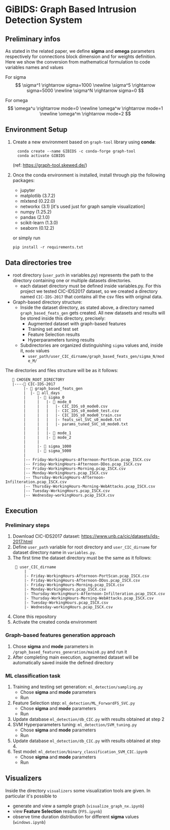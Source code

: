 # GiBIDS: Graph Based Intrusion Detection System

## Preliminary infos
As stated in the related paper, we define **sigma** and **omega** parameters respectively for connections block dimension and for weights definition. Here we show the conversion from mathematical formulation to code variables names and values

For sigma
$$
\sigma^1 \rightarrow sigma=1000
\newline
\sigma^5 \rightarrow sigma=5000
\newline
\sigma^N \rightarrow sigma=0
$$

For omega
$$
\omega^u \rightarrow mode=0
\newline
\omega^w \rightarrow mode=1
\newline
\omega^m \rightarrow mode=2
$$


## Environment Setup
1) Create a new environment based on ``graph-tool`` library using **conda**: 
      ``` 
        conda create --name GIBIDS -c conda-forge graph-tool 
        conda activate GIBIDS
      ```
   (ref: https://graph-tool.skewed.de/)
2) Once the conda environment is installed, install through pip the following packages:
   - jupyter
   - matplotlib (3.7.2)
   - mlxtend (0.22.0)
   - networkx (3.1) [it's used just for graph sample visualization]
   - numpy (1.25.2)
   - pandas (2.1.0)
   - scikit-learn (1.3.0)
   - seaborn (0.12.2)
   
    or simply run 
    ```
    pip install -r requirements.txt
    ```
   
## Data directories tree

- root directory (`user_path` in variables.py) represents the path to the directory containing one or multiple datasets directories.
  - each dataset directory must be defined inside variables.py. For this project we tested CIC-IDS2017 dataset, so we 
    created a directory named `CIC-IDS-2017` that contains all the csv files with original data.
- Graph-based directory structure:
  - Inside the dataset directory, as stated above, a directory named `graph_based_feats_gen` gets created. 
    All new datasets and results will be stored inside this directory, precisely:
    - Augmented dataset with graph-based features
    - Training set and test set
    - Feature Selection results
    - Hyperparameters tuning results
  - Subdirectories are organized distinguishing `sigma` values and, inside it, `mode` values
    - `user_path/user_CIC_dirname/graph_based_feats_gen/sigma_N/mode_M/`

The directories and files structure will be as it follows:
```
   📁 CHOSEN_ROOT_DIRECTORY
   |----📁 CIC-IDS-2017
        |- 📁 graph_based_feats_gen
        |  |- 📁 all_days
        |     |- 📁 sigma_0
        |     |   |- 📁 mode_0
        |     |   |   |- CIC_IDS_s0_mode0.csv
        |     |   |   |- CIC_IDS_s0_mode0_test.csv
        |     |   |   |- CIC_IDS_s0_mode0_train.csv
        |     |   |   |- feats_sel_SVC_s0_mode0.txt
        |     |   |   |- params_tuned_SVC_s0_mode0.txt
        |     |   |
        |     |   |- 📁 mode_1
        |     |   |- 📁 mode_2
        |     |
        |     |- 📁 sigma_1000
        |     |- 📁 sigma_5000
        |        
        |-- Friday-WorkingHours-Afternoon-PortScan.pcap_ISCX.csv
        |-- Friday-WorkingHours-Afternoon-DDos.pcap_ISCX.csv
        |-- Friday-WorkingHours-Morning.pcap_ISCX.csv
        |-- Monday-WorkingHours.pcap_ISCX.csv
        |-- Thursday-WorkingHours-Afternoon-Infilteration.pcap_ISCX.csv
        |-- Thursday-WorkingHours-Morning-WebAttacks.pcap_ISCX.csv
        |-- Tuesday-WorkingHours.pcap_ISCX.csv
        |-- Wednesday-workingHours.pcap_ISCX.csv
```

## Execution
### Preliminary steps
   1) Download CIC-IDS2017 dataset: https://www.unb.ca/cic/datasets/ids-2017.html
   2) Define `user_path` variable for root directory and `user_CIC_dirname` for dataset directory name in `variables.py`.
   3) The first time the dataset directory must be the same as it follows:
       ```
        📁 user_CIC_dirname
            |
            |- Friday-WorkingHours-Afternoon-PortScan.pcap_ISCX.csv
            |- Friday-WorkingHours-Afternoon-DDos.pcap_ISCX.csv
            |- Friday-WorkingHours-Morning.pcap_ISCX.csv
            |- Monday-WorkingHours.pcap_ISCX.csv
            |- Thursday-WorkingHours-Afternoon-Infilteration.pcap_ISCX.csv
            |- Thursday-WorkingHours-Morning-WebAttacks.pcap_ISCX.csv
            |- Tuesday-WorkingHours.pcap_ISCX.csv
            |- Wednesday-workingHours.pcap_ISCX.csv
       ```
   4) Clone this repository
   5) Activate the created conda environment

### Graph-based features generation approach
   1) Chose **sigma** and **mode** parameters in `/graph_based_features_generation/main0.py` and run it
   2) After completing main execution, augmented dataset will be automatically saved inside the defined directory

### ML classification task
   1) Training and testing set generation: `ml_detection/sampling.py`
      - Chose **sigma** and **mode** parameters
      - Run
   2) Feature Selection step: `ml_detection/ML_ForwardFS_SVC.py`
      - Chose **sigma** and **mode** parameters
      - Run
   3) Update database `ml_detection/db_CIC.py` with results obtained at step 2
   4) SVM Hyperparameters tuning: `ml_detection/SVM_tuning.py`
      - Chose **sigma** and **mode** parameters
      - Run
   5) Update database `ml_detection/db_CIC.py` with results obtained at step 4.
   6) Test model: `ml_detection/binary_classification_SVM_CIC.ipynb`
      - Chose **sigma** and **mode** parameters
      - Run

## Visualizers
Inside the directory `visualizers` some visualization tools are given. 
In particular it's possible to 
- generate and view a sample graph (`visualize_graph_nx.ipynb`)
- view **Feature Selection** results (`FFS.ipynb`)
- observe time duration distribution for different **sigma** values (`windows.ipynb`)